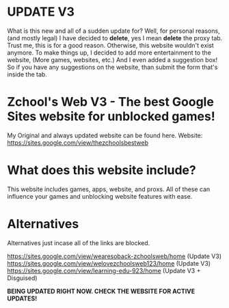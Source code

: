 # UPDATE V3
What is this new and all of a sudden update for? Well, for personal reasons, (and mostly legal) I have decided to **delete**, yes I mean **delete** the proxy tab. Trust me, this is for a good reason. Otherwise, this website wouldn't exist anymore. To make things up, I decided to add more entertainment to the website, (More games, websites, etc.) And I even added a suggestion box! So if you have any suggestions on the website, than submit the form that's inside the tab.


# Zchool's Web V3 - The best Google Sites website for unblocked games!
My Original and always updated website can be found here. 
Website: https://sites.google.com/view/thezchoolsbestweb

# What does this website include?
This website includes games, apps, website, and proxs. All of these can influence your games and unblocking website features with ease.

# Alternatives
Alternatives just incase all of the links are blocked.

https://sites.google.com/view/wearesoback-zchoolsweb/home (Update V3)
https://sites.google.com/view/welovezchoolsweb123/home (Update V3)
https://sites.google.com/view/learning-edu-923/home (Update V3 + Disguised)

**BEING UPDATED RIGHT NOW. CHECK THE WEBSITE FOR ACTIVE UPDATES!**
